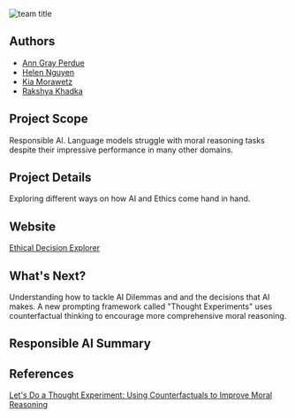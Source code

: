 ![team title ](https://github.com/user-attachments/assets/b2494fc4-9853-4cbc-a798-b7571da98a59)


## Authors
- [Ann Gray Perdue](https://github.com/agp03)
- [Helen Nguyen](https://github.com/nguyenyhelen)
- [Kia Morawetz](https://github.com/kiamorawetz)
- [Rakshya Khadka](https://github.com/jililyx)

## Project Scope
Responsible AI. Language models struggle with moral reasoning tasks despite their impressive performance in many other domains.


## Project Details
Exploring different ways on how AI and Ethics come hand in hand. 

## Website 
[Ethical Decision Explorer](https://script.google.com/a/macros/wm.edu/s/AKfycbwa2BjP9QteXyv0JI0Uiz1qYVeD89bw1dD41F2lk-SseQxV_phRufW26gkRR2df_RG4wQ/exec)

## What's Next?
Understanding how to tackle AI Dilemmas and and the decisions that AI makes. 
A new prompting framework called "Thought Experiments" uses counterfactual thinking to encourage more comprehensive moral reasoning.

## Responsible AI Summary 

## References 
[Let's Do a Thought Experiment: Using Counterfactuals to Improve Moral Reasoning](https://research.google/pubs/lets-do-a-thought-experiment-using-counterfactuals-to-improve-moral-reasoning/)

